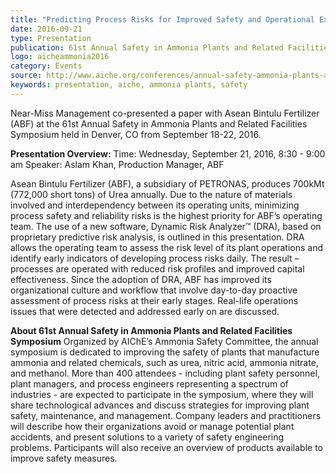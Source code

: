 ```yaml
---
title: "Predicting Process Risks for Improved Safety and Operational Excellence: A Breakthrough Technology and Case Studies"
date: 2016-09-21
type: Presentation
publication: 61st Annual Safety in Ammonia Plants and Related Facilities Symposium
logo: aicheammonia2016
category: Events
source: http://www.aiche.org/conferences/annual-safety-ammonia-plants-and-related-facilities-symposium/2016
keywords: presentation, aiche, ammonia plants, safety
---
```

Near-Miss Management co-presented a paper with Asean Bintulu Fertilizer (ABF) at the 61st Annual Safety in Ammonia Plants and Related Facilities Symposium held in Denver, CO from September 18-22, 2016.  


**Presentation Overview:**
Time: Wednesday, September 21, 2016, 8:30 - 9:00 am
Speaker: Aslam Khan, Production Manager, ABF

Asean Bintulu Fertilizer (ABF), a subsidiary of PETRONAS, produces 700kMt (772,000 short tons) of Urea annually. Due to the nature of materials involved and interdependency between its operating units, minimizing process safety and reliability risks is the highest priority for ABF’s operating team. The use of a new software, Dynamic Risk Analyzer&trade; (DRA), based on proprietary predictive risk analysis, is outlined in this presentation. DRA allows the operating team to assess the risk level of its plant operations and identify early indicators of developing process risks daily. The result – processes are operated with reduced risk profiles and improved capital effectiveness. Since the adoption of DRA, ABF has improved its organizational culture and workflow that involve day-to-day proactive assessment of process risks at their early stages. Real-life operations issues that were detected and addressed early on are discussed.


**About 61st Annual Safety in Ammonia Plants and Related Facilities Symposium**
Organized by AIChE’s Ammonia Safety Committee, the annual symposium is dedicated to improving the safety of plants that manufacture ammonia and related chemicals, such as urea, nitric acid, ammonia nitrate, and methanol. More than 400 attendees - including plant safety personnel, plant managers, and process engineers representing a spectrum of industries - are expected to participate in the symposium, where they will share technological advances and discuss strategies for improving plant safety, maintenance, and management. Company leaders and practitioners will describe how their organizations avoid or manage potential plant accidents, and present solutions to a variety of safety engineering problems. Participants will also receive an overview of products available to improve safety measures.
